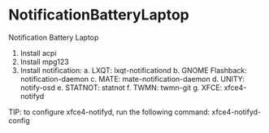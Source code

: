 # NotificationBatteryLaptop
Notification Battery Laptop

1. Install acpi
2. Install mpg123
2. Install notification:
   a. LXQT: lxqt-notificationd
   b. GNOME Flashback: notification-daemon
   c. MATE: mate-notification-daemon
   d. UNITY: notify-osd
   e. STATNOT: statnot
   f. TWMN: twmn-git
   g. XFCE: xfce4-notifyd

TIP: to configure xfce4-notifyd, run the following 
command: xfce4-notifyd-config

